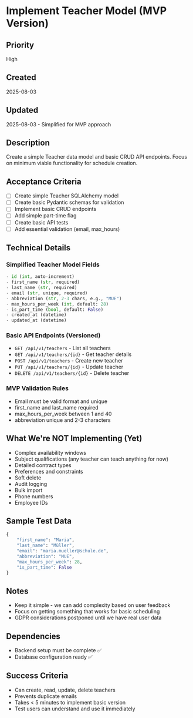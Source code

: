 # Implement Teacher Model (MVP Version)

## Priority
High

## Created
2025-08-03

## Updated
2025-08-03 - Simplified for MVP approach

## Description
Create a simple Teacher data model and basic CRUD API endpoints. Focus on minimum viable functionality for schedule creation.

## Acceptance Criteria
- [ ] Create simple Teacher SQLAlchemy model
- [ ] Create basic Pydantic schemas for validation
- [ ] Implement basic CRUD endpoints
- [ ] Add simple part-time flag
- [ ] Create basic API tests
- [ ] Add essential validation (email, max_hours)

## Technical Details

### Simplified Teacher Model Fields
```python
- id (int, auto-increment)
- first_name (str, required)
- last_name (str, required)
- email (str, unique, required)
- abbreviation (str, 2-3 chars, e.g., "MUE")
- max_hours_per_week (int, default: 28)
- is_part_time (bool, default: False)
- created_at (datetime)
- updated_at (datetime)
```

### Basic API Endpoints (Versioned)
- `GET /api/v1/teachers` - List all teachers
- `GET /api/v1/teachers/{id}` - Get teacher details
- `POST /api/v1/teachers` - Create new teacher
- `PUT /api/v1/teachers/{id}` - Update teacher
- `DELETE /api/v1/teachers/{id}` - Delete teacher

### MVP Validation Rules
- Email must be valid format and unique
- first_name and last_name required
- max_hours_per_week between 1 and 40
- abbreviation unique and 2-3 characters

## What We're NOT Implementing (Yet)
- Complex availability windows
- Subject qualifications (any teacher can teach anything for now)
- Detailed contract types
- Preferences and constraints
- Soft delete
- Audit logging
- Bulk import
- Phone numbers
- Employee IDs

## Sample Test Data
```python
{
    "first_name": "Maria",
    "last_name": "Müller",
    "email": "maria.mueller@schule.de",
    "abbreviation": "MUE",
    "max_hours_per_week": 28,
    "is_part_time": False
}
```

## Notes
- Keep it simple - we can add complexity based on user feedback
- Focus on getting something that works for basic scheduling
- GDPR considerations postponed until we have real user data

## Dependencies
- Backend setup must be complete ✅
- Database configuration ready ✅

## Success Criteria
- Can create, read, update, delete teachers
- Prevents duplicate emails
- Takes < 5 minutes to implement basic version
- Test users can understand and use it immediately
